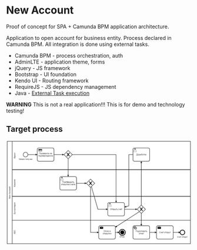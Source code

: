 # New Account

Proof of concept for SPA + Camunda BPM application architecture.

Application to open account for business entity.
Process declared in Camunda BPM. All integration is done using external tasks.

  * Camunda BPM - process orchestration, auth
  * AdminLTE - application theme, forms
  * jQuery - JS framework
  * Bootstrap - UI foundation
  * Kendo UI - Routing framework
  * RequireJS - JS dependency management
  * Java - [External Task execution](https://docs.camunda.org/manual/7.4/user-guide/process-engine/external-tasks/)
  
**WARNING** This is not a real application!!! This is for demo and technology testing!

## Target process

![Image of process](process/newaccount.png)

